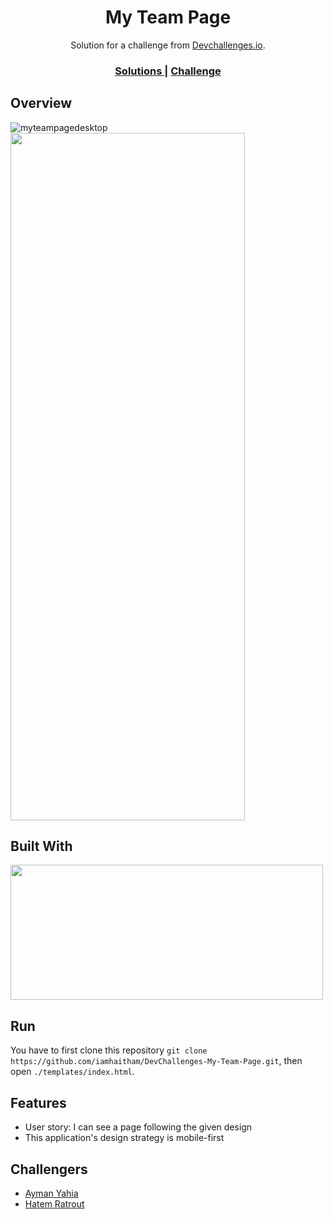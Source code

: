 <h1 align="center">My Team Page</h1>

<div align="center">
   Solution for a challenge from  <a href="http://devchallenges.io" target="_blank">Devchallenges.io</a>.
</div>

<div align="center">
  <h3>
    <a href="https://devchallenges.io/paths/responsive-web-developer/solutions">
      Solutions
    </a>
    <span> | </span>
    <a href="https://devchallenges.io/challenges/hhmesazsqgKXrTkYkt0U">
      Challenge
    </a>
  </h3>
</div>

## Overview
![myteampagedesktop](https://user-images.githubusercontent.com/81507185/173191796-f95d359a-51b5-4580-97d3-79b499dd1168.png)
<img src="https://user-images.githubusercontent.com/81507185/173191784-83d16b16-21ff-475b-9307-0cc88fbdcb14.png" width="375" height="1100" style="margin-left:auto;margin-right:auto"/>

## Built With
<img src="https://user-images.githubusercontent.com/81507185/173192197-fe082a1a-5cdd-450f-a6c9-232024531515.png" width="500" height="216">

## Run
You have to first clone this repository ```git clone https://github.com/iamhaitham/DevChallenges-My-Team-Page.git```, then open ``` ./templates/index.html ```.

## Features
- User story: I can see a page following the given design
- This application's design strategy is mobile-first 

## Challengers
- [Ayman Yahia](https://github.com/ayman-yahia)
- [Hatem Ratrout](https://github.com/hatemratrout)
